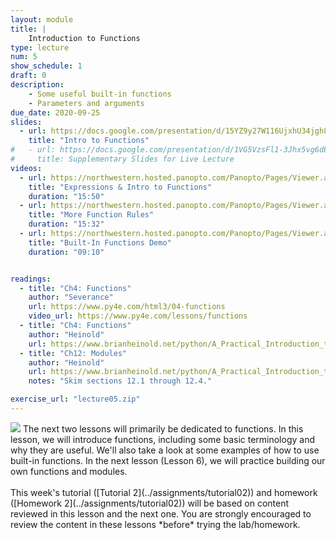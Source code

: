 ```yaml
---
layout: module
title: |
    Introduction to Functions
type: lecture
num: 5
show_schedule: 1
draft: 0
description:
    - Some useful built-in functions
    - Parameters and arguments
due_date: 2020-09-25
slides:
  - url: https://docs.google.com/presentation/d/15YZ9y27W116UjxhU34jgh8Juy3dMKtg2cJyvmpmrHF4/edit?usp=sharing
    title: "Intro to Functions"
#   - url: https://docs.google.com/presentation/d/1VG5VzsFl1-3Jhx5vg6dE7Q5E4UdFDArEfN-SFOW_dM8/edit?usp=sharing
#     title: Supplementary Slides for Live Lecture
videos: 
  - url: https://northwestern.hosted.panopto.com/Panopto/Pages/Viewer.aspx?id=1e2f95f7-bb7a-46fa-981f-ac3f00e58f30
    title: "Expressions & Intro to Functions"
    duration: "15:50"
  - url: https://northwestern.hosted.panopto.com/Panopto/Pages/Viewer.aspx?id=2b33f552-6832-470e-adb9-ac3f00ea4a11
    title: "More Function Rules"
    duration: "15:32"
  - url: https://northwestern.hosted.panopto.com/Panopto/Pages/Viewer.aspx?id=e20884ad-6be9-4c89-bfce-ac3f00f17646
    title: "Built-In Functions Demo"
    duration: "09:10"


readings:
  - title: "Ch4: Functions"
    author: "Severance"
    url: https://www.py4e.com/html3/04-functions
    video_url: https://www.py4e.com/lessons/functions
  - title: "Ch4: Functions"
    author: "Heinold"
    url: https://www.brianheinold.net/python/A_Practical_Introduction_to_Python_Programming_Heinold.pdf
  - title: "Ch12: Modules"
    author: "Heinold"
    url: https://www.brianheinold.net/python/A_Practical_Introduction_to_Python_Programming_Heinold.pdf
    notes: "Skim sections 12.1 through 12.4."

exercise_url: "lecture05.zip"
---
```


<img class="module-image" src="/fall2020/assets/images/lectures/lecture_03_functions.png" /> 
The next two lessons will primarily be dedicated to functions. In this lesson, we will introduce functions, including some basic terminology and why they are useful. We'll also take a look at some examples of how to use built-in functions. In the next lesson (Lesson 6), we will practice building our own functions and modules. <br><br>This week's tutorial ([Tutorial 2](../assignments/tutorial02)) and homework ([Homework 2](../assignments/tutorial02)) will be based on content reviewed in this lesson and the next one. You are strongly encouraged to review the content in these lessons *before* trying the lab/homework.
